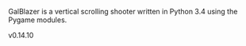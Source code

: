 GalBlazer is a vertical scrolling shooter written in Python 3.4 using the Pygame modules.

v0.14.10
